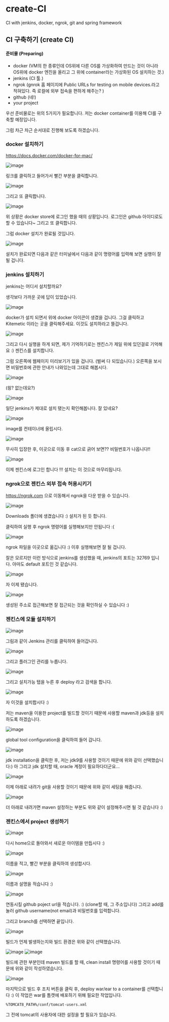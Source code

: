 # create-CI
CI with jenkins, docker, ngrok, git and spring framework 

<h2> CI 구축하기 (create CI) </h2>

<h4> 준비물 (Preparing) </h4>

- docker (VM의 한 종류인데 OS위에 다른 OS를 가상화하여 만드는 것이 아니라 OS위에 docker 엔진을 올리고 그 위에 container라는 가상화된 OS 설치하는 것.)
- jenkins (CI 툴.)
- ngrok (gnrok 홈 페이지에 Public URLs for testing on mobile devices.라고 적혀있다. 즉 로컬에 외부 접속을 편하게 해주는? )
- github (네!)
- your project
 
 우선 준비물로는 위의 5가지가 필요합니다. 저는 docker container를 이용해 CI를 구축할 예정입니다.
 
 그럼 차근 차근 순서대로 진행해 보도록 하겠습니다. 
 
<h3> docker 설치하기 </h3>
 
 https://docs.docker.com/docker-for-mac/
 
![image](https://user-images.githubusercontent.com/24931420/44129032-3a42adb0-a081-11e8-8ad5-1997e1697f3e.png)

링크를 클릭하고 들어가서 빨간 부분을 클릭합니다.

![image](https://user-images.githubusercontent.com/24931420/44129392-f903d3b8-a082-11e8-9423-b9325cf65428.png)

그리고 또 클릭합니다.

![image](https://user-images.githubusercontent.com/24931420/44129461-753a96a6-a083-11e8-97f8-f86f82edbfd2.png)

위 상황은 docker store에 로그인 했을 때의 상황입니다. 로그인은 github 아이디로도 할 수 있습니다~ 그리고 또 클릭합니다.

그럼 docker 설치가 완료될 것입니다. 

![image](https://user-images.githubusercontent.com/24931420/44129558-eb32cb58-a083-11e8-9cb8-ceed31ed74dc.png)

설치가 완료되면 다음과 같은 터미널에서 다음과 같이 명령어를 입력해 보면 실행이 잘 될 겁니다.

<h3> jenkins 설치하기 </h3>

jenkins는 어디서 설치할까요?

생각보다 가까운 곳에 답이 있었습니다.
<p align="center">
  
![image](https://user-images.githubusercontent.com/24931420/44129657-5dad9686-a084-11e8-9931-bd671d5c1bbe.png)

</p>

docker가 설치 되면서 위에 docker 아이콘이 생겼을 겁니다.
그걸 클릭하고 Kitemetic 이라는 곳을 클릭해주세요. 이것도 설치하라고 뜰겁니다. 

![image](https://user-images.githubusercontent.com/24931420/44129872-8387cab0-a085-11e8-9044-54d50cdf2677.png)

그리고 다시 실행을 하게 되면, 제가 기억하기로는 젠킨스가 제일 위에 있던걸로 기억해요 :) 젠킨스를 설치합니다.

그럼 오른쪽에 웹페이지 미리보기가 있을 겁니다. (벌써 다 되있습니다.) 오른쪽을 보시면 비밀번호에 관한 안내가 나와있는데 그대로 해봅시다.

![image](https://user-images.githubusercontent.com/24931420/44130004-6199c452-a086-11e8-8a17-959584f8e7c1.png)

(읭? 없는데요?)

![image](https://user-images.githubusercontent.com/24931420/44130036-93d3bef0-a086-11e8-98f7-d9da8efe007a.png)

일단 jenkins가 제대로 설치 됐는지 확인해봅니다. 잘 있네요? 

![image](https://user-images.githubusercontent.com/24931420/44130160-0f287032-a087-11e8-90e8-60f58cc96d97.png)

image를 컨테이너에 올립시다.

![image](https://user-images.githubusercontent.com/24931420/44130202-4e51745c-a087-11e8-881a-fb4a332d2186.png)

무사히 입장한 후, 이곳으로 이동 후 cat으로 긁어 보면?? 비밀번호가 나옵니다!!

![image](https://user-images.githubusercontent.com/24931420/44130258-89661c8c-a087-11e8-9644-a81a70a669c0.png)

이제 젠킨스에 로그인 합니다 !!! 설치는 이 것으로 마무리됩니다.


<h3> ngrok으로 젠킨스 외부 접속 허용시키기 </h3>

https://ngrok.com 으로 이동해서 ngrok을 다운 받을 수 있습니다.

![image](https://user-images.githubusercontent.com/24931420/44130406-4f7e34cc-a088-11e8-9e19-835954f8c566.png)

Downloads 폴더에 생겼습니다 :) 설치가 된 듯 합니다.

클릭하여 실행 후 ngrok 명령어를 실행해보지만 안됩니다 :(

![image](https://user-images.githubusercontent.com/24931420/44130479-cb1b59c0-a088-11e8-9e36-781c45c05212.png)

ngrok 파일을 이곳으로 옮깁니다 :) 이후 실행해보면 잘 될 겁니다.


잘은 모르지만 이런 방식으로 jenkins를 생성했을 때, jenkins의 포트는 32769 입니다. 아마도 default 포트인 것 같습니다.


![image](https://user-images.githubusercontent.com/24931420/44130543-0dc4d882-a089-11e8-9bc3-8b89b770b3b6.png)

자 이제 됐습니다.

![image](https://user-images.githubusercontent.com/24931420/44130619-5aab5112-a089-11e8-8fff-d0301e2a75a1.png)

생성된 주소로 접근해보면 잘 접근되는 것을 확인하실 수 있습니다 :)

<h3> 젠킨스에 모듈 설치하기 </h3>


![image](https://user-images.githubusercontent.com/24931420/44130916-bb3dd300-a08a-11e8-91e9-833a2500a3de.png)


그림과 같이 Jenkins 관리를 클릭하여 들어갑니다.

![image](https://user-images.githubusercontent.com/24931420/44130973-f7f00ad4-a08a-11e8-8efc-41f385c299a0.png)

그리고 플러그인 관리를 누릅니다.

![image](https://user-images.githubusercontent.com/24931420/44131014-32260104-a08b-11e8-91d8-8b1b9619a06a.png)

그리고 설치가능 탭을 누른 후 deploy 라고 검색을 합니다.

![image](https://user-images.githubusercontent.com/24931420/44130992-1314c4ee-a08b-11e8-8d38-1aa6a7bca548.png)

자 이것을 설치합시다 :)

저는 maven을 이용한 project를 빌드할 것이기 때문에 사용할 maven과 jdk등을 설치하도록 하겠습니다.

![image](https://user-images.githubusercontent.com/24931420/44131448-12650bc8-a08e-11e8-8761-6a21cc21c2de.png)

global tool configuration을 클릭하여 들어 갑니다.

![image](https://user-images.githubusercontent.com/24931420/44131574-ed471308-a08e-11e8-8f55-06a3ed8c7123.png)

jdk installation을 클릭한 후, 저는 jdk9를 사용할 것이기 때문에 위와 같이 선택했습니다:) 아 그리고 jdk 설치할 때, oracle 계정이 필요하다더군요...

![image](https://user-images.githubusercontent.com/24931420/44131636-671c824e-a08f-11e8-8270-ee03dfa65efc.png)

이제 아래로 내려가 git을 사용할 것이기 때문에 위와 같이 세팅을 해줍니다.

![image](https://user-images.githubusercontent.com/24931420/44131643-6f7400d4-a08f-11e8-97fb-1e943fbf9442.png)

더 아래로 내려가면 maven 설정하는 부분도 위와 같이 설정해주시면 될 것 같습니다 :)

<h3> 젠킨스에서 project 생성하기 </h3>

![image](https://user-images.githubusercontent.com/24931420/44131057-6d7ab59c-a08b-11e8-85bc-469648db75eb.png)

다시 home으로 돌아와서 새로운 아이템을 만듭시다 :)

![image](https://user-images.githubusercontent.com/24931420/44131217-70f19848-a08c-11e8-9ada-6208dd3acdca.png)

이름을 적고, 빨간 부분을 클릭하여 생성합시다.

![image](https://user-images.githubusercontent.com/24931420/44131310-1bcadec8-a08d-11e8-86e3-8cb5ccb9cd6f.png)

이름과 설명을 적습니다 :)

![image](https://user-images.githubusercontent.com/24931420/44131358-6ecbbcf0-a08d-11e8-8d9c-4d52280ce1f5.png)

연동시킬 github poject url을 적습니다. :) (clone할 때, 그 주소입니다) 그리고 add를 눌러 github username(not email)과 비밀번호를 입력합니다.

그리고 branch를 선택하면 끝입니다.

![image](https://user-images.githubusercontent.com/24931420/44131720-cbe45404-a08f-11e8-91ce-9de272b49b1b.png)

빌드가 언제 발생하는지와 빌드 환경은 위와 같이 선택했습니다.

![image](https://user-images.githubusercontent.com/24931420/44131759-04ea795e-a090-11e8-803b-7de3e605a416.png)
![image](https://user-images.githubusercontent.com/24931420/44131768-13bf0ff8-a090-11e8-9b90-235f4a635a01.png)

빌드에 관한 부분인데 maven 빌드를 할 때, clean install 명령어를 사용할 것이기 때문에 위와 같이 작성하였습니다.

![image](https://user-images.githubusercontent.com/24931420/44131936-1d64faee-a091-11e8-9344-9bce3f68e1e8.png)

마지막으로 빌드 후 조치 버튼을 클릭 후, deploy war/ear to a container를 선택합니다 :) 이 작업은 war를 톰캣에 배포하기 위해 필요한 작업입니다.

````
%TOMCAT8_PATH%/conf/tomcat-users.xml
````
그 전에 tomcat의 사용자에 대한 설정을 할 필요가 있습니다. 
````

````

